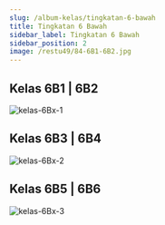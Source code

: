 ```yaml
---
slug: /album-kelas/tingkatan-6-bawah
title: Tingkatan 6 Bawah
sidebar_label: Tingkatan 6 Bawah
sidebar_position: 2
image: /restu49/84-6B1-6B2.jpg
---
```


## Kelas 6B1 | 6B2
![kelas-6Bx-1](/restu49/84-6B1-6B2.jpg)

## Kelas 6B3 | 6B4
![kelas-6Bx-2](/restu49/85-6B3-6B4.jpg)

## Kelas 6B5 | 6B6
![kelas-6Bx-3](/restu49/86-6B5-6B6.jpg)